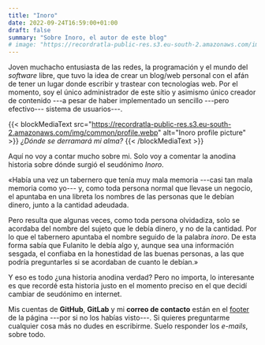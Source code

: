 ```yaml
---
title: "Inoro"
date: 2022-09-24T16:59:00+01:00
draft: false
summary: "Sobre Inoro, el autor de este blog"
# image: "https://recordratla-public-res.s3.eu-south-2.amazonaws.com/img/common/profile.webp"
---
```


<!-- ![Inoro profile picture](https://recordratla-public-res.s3.eu-south-2.amazonaws.com/img/common/profile.webp) -->

Joven muchacho entusiasta de las redes, la programación y el mundo del
*software* libre, que tuvo la idea de crear un blog/web personal con el
afán de tener un lugar donde escribir y trastear con tecnologías web.
Por el momento, soy el único administrador de este sítio y asimismo
único creador de contenido ---a pesar de haber implementado un sencillo
---pero efectivo--- sistema de usuarios---.

{{< blockMediaText src="https://recordratla-public-res.s3.eu-south-2.amazonaws.com/img/common/profile.webp" alt="Inoro profile picture" >}}
<em>¿Dónde se derramará mi alma?</em>
{{< /blockMediaText >}}

Aquí no voy a contar mucho sobre mi. Solo voy a comentar la anodina
historia sobre dónde surgió el seudónimo *Inoro*.

«Había una vez un tabernero que tenía muy mala memoria ---casi tan mala
memoria como yo--- y, como toda persona normal que llevase un negocio,
el apuntaba en una libreta los nombres de las personas que le debían
dinero, junto a la cantidad adeudada.

Pero resulta que algunas veces, como toda persona olvidadiza, solo se
acordaba del nombre del sujeto que le debía dinero, y no de la cantidad.
Por lo que el tabernero apuntaba el nombre seguido de la palabra
*inoro*. De esta forma sabía que Fulanito le debía algo y, aunque sea
una información sesgada, el confiaba en la honestidad de las buenas
personas, a las que podría preguntarles si se acordaban de cuanto le
debían.»

Y eso es todo ¿una historia anodina verdad? Pero no importa, lo
interesante es que recordé esta historia justo en el momento preciso en
el que decidí cambiar de seudónimo en internet.

Mis cuentas de **GitHub**, **GitLab** y mi **correo de contacto** están
en el [footer](#footer) de la página ---por si no los habías visto---.
Si quieres preguntarme cualquier cosa más no dudes en escribirme. Suelo
responder los *e-mails*, sobre todo.

